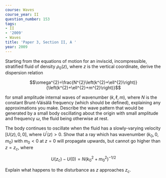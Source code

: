 ```yaml
---
course: Waves
course_year: II
question_number: 153
tags:
- II
- '2009'
- Waves
title: 'Paper 3, Section II, A '
year: 2009
---
```




Starting from the equations of motion for an inviscid, incompressible, stratified fluid of density $\rho_{0}(z)$, where $z$ is the vertical coordinate, derive the dispersion relation

$$\omega^{2}=\frac{N^{2}\left(k^{2}+\ell^{2}\right)}{\left(k^{2}+\ell^{2}+m^{2}\right)}$$

for small amplitude internal waves of wavenumber $(k, \ell, m)$, where $N$ is the constant Brunt-Väisälä frequency (which should be defined), explaining any approximations you make. Describe the wave pattern that would be generated by a small body oscillating about the origin with small amplitude and frequency $\omega$, the fluid being otherwise at rest.

The body continues to oscillate when the fluid has a slowly-varying velocity $[U(z), 0,0]$, where $U^{\prime}(z)>0$. Show that a ray which has wavenumber $\left(k_{0}, 0, m_{0}\right)$ with $m_{0}<0$ at $z=0$ will propagate upwards, but cannot go higher than $z=z_{c}$, where

$$U\left(z_{c}\right)-U(0)=N\left(k_{0}^{2}+m_{0}^{2}\right)^{-1 / 2}$$

Explain what happens to the disturbance as $z$ approaches $z_{c}$.